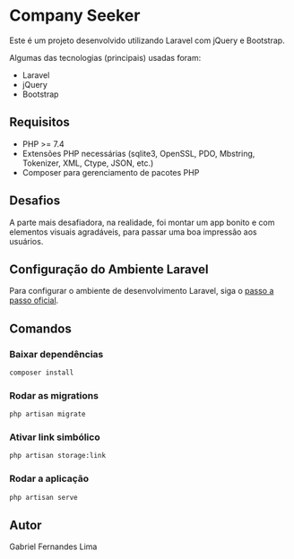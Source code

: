 # Company Seeker

Este é um projeto desenvolvido utilizando Laravel com jQuery e Bootstrap.

Algumas das tecnologias (principais) usadas foram:
 - Laravel
 - jQuery
 - Bootstrap

## Requisitos

 - PHP >= 7.4
 - Extensões PHP necessárias (sqlite3, OpenSSL, PDO, Mbstring, Tokenizer, XML, Ctype, JSON, etc.)
 - Composer para gerenciamento de pacotes PHP

## Desafios

A parte mais desafiadora, na realidade, foi montar um app bonito e com elementos visuais agradáveis, para passar uma boa impressão aos usuários.

## Configuração do Ambiente Laravel

Para configurar o ambiente de desenvolvimento Laravel, siga o [passo a passo oficial](https://laravel.com/docs/10.x#sail-on-windows).

## Comandos

### Baixar dependências

```bash
composer install
```

### Rodar as migrations

```bash
php artisan migrate
```

### Ativar link simbólico

```bash
php artisan storage:link
```

### Rodar a aplicação

```bash
php artisan serve
```

## Autor

Gabriel Fernandes Lima
